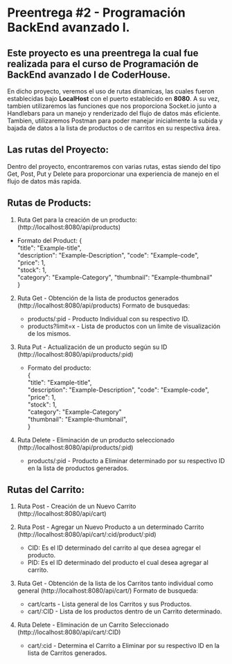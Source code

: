 # Preentrega #2 - Programación BackEnd avanzado I.

## Este proyecto es una preentrega la cual fue realizada para el curso de Programación de BackEnd avanzado I de CoderHouse.
En dicho proyecto, veremos el uso de rutas dinamicas, las cuales fueron establecidas bajo **LocalHost** con el puerto establecido en **8080**. A su vez, tambien utilizaremos las funciones que nos proporciona Socket.io junto a Handlebars para un manejo y renderizado del flujo de datos más eficiente.
Tambien, utilizaremos Postman para poder manejar inicialmente la subida y bajada de datos a la lista de productos o de carritos en su respectiva área.

## Las rutas del Proyecto:
Dentro del proyecto, encontraremos con varias rutas, estas siendo del tipo Get, Post, Put y Delete para proporcionar una experiencia de manejo en el flujo de datos más rapida.


## **Rutas de Products**:

1. Ruta Get para la creación de un producto: (http://localhost:8080/api/products)
  - Formato del Product:
    {                                                                                                                                                                               
    "title": "Example-title",                                                                                                                                                              
    "description": "Example-Description",
    "code": "Example-code",                                                                                                                                                        
    "price": 1,                                                                                                                                                        
    "stock": 1,                                                                                                                                                                 
    "category": "Example-Category",
    "thumbnail": "Example-thumbnail"                                                                                                                                                         
  }
  
2. Ruta Get - Obtención de la lista de productos generados (http://localhost:8080/api/products)
   Formato de busquedas:
     - products/:pid - Producto Individual con su respectivo ID.
     - products?limit=x - Lista de productos con un limite de visualización de los mismos.

3. Ruta Put - Actualización de un producto según su ID (http://localhost:8080/api/products/:pid)
   - Formato del producto:                                                                                                                                                        
    {                                                                                                                                                                               
    "title": "Example-title",                                                                                                                                                              
    "description": "Example-Description",
    "code": "Example-code",                                                                                                                                                        
    "price": 1,                                                                                                                                                        
    "stock": 1,                                                                                                                                                                 
    "category": "Example-Category"                                                                                                                                                         
    "thumbnail": "Example-thumbnail",                                                                                                                                                        
  }

4. Ruta Delete -  Eliminación de un producto seleccionado (http://localhost:8080/api/products/:pid)
   - products/:pid - Producto a Eliminar determinado por su respectivo ID en la lista de productos generados.


## **Rutas del Carrito**:

1. Ruta Post - Creación de un Nuevo Carrito (http://localhost:8080/api/cart)

2. Ruta Post - Agregar un Nuevo Producto a un determinado Carrito (http://localhost:8080/api/cart/:cid/product/:pid)
   - CID: Es el ID determinado del carrito al que desea agregar el producto.
   - PID: Es el ID determinado del producto el cual desea agregar al carrito.

3. Ruta Get - Obtención de la lista de los Carritos tanto individual como general (http://localhost:8080/api/cart/)
   Formato de busqueda:
   - cart/carts - Lista general de los Carritos y sus Productos.
   - cart/:CID - Lista de los productos dentro de un Carrito determinado.
  
4. Ruta Delete - Eliminación de un Carrito Seleccionado (http://localhost:8080/api/cart/:CID)
   - cart/:cid - Determina el Carrito a Eliminar por su respectivo ID en la lista de Carritos generados.
